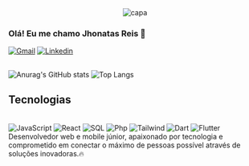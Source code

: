 
<div align="center">
  <img alt="capa" src="https://cdn.discordapp.com/attachments/1078808081984655392/1306666109495410800/jhonatas_reis.png?ex=67377f25&is=67362da5&hm=ed31e2306380e19d3b6d702c5ded2ec230fde047568baf7ff942887a775c0925&">
</div>

### Olá! Eu me chamo Jhonatas Reis 👋
[![Gmail](https://img.shields.io/badge/Gmail-F2F2F2?style=for-the-badge&logo=gmail&logoColor=black)](mailto:programador.jhonatasreis@gmail.com)
[![Linkedin](https://img.shields.io/badge/LinkedIn-F2F2F2?style=for-the-badge&logo=linkedin&logoColor=black)](https://www.linkedin.com/in/jhonatas-reis-77109330b/)
##

  ![Anurag's GitHub stats](https://github-readme-stats.vercel.app/api?username=JhonatasReis3&show_icons=true&theme=graywhite )
  ![Top Langs](https://github-readme-stats.vercel.app/api/top-langs/?username=JhonatasReis3&layout=compact&theme=graywhite )


##
## Tecnologias
<div style="display:inline_block"> </br>
  <img alt = "JavaScript" src="https://img.shields.io/badge/JavaScript-F2F2F2?style=for-the-badge&logo=javascript&logoColor=black" />
  <img alt = "React" src="https://img.shields.io/badge/React-F2F2F2?style=for-the-badge&logo=react&logoColor=black" />
  <img alt = "SQL" src="https://img.shields.io/badge/MySQL-F2F2F2?style=for-the-badge&logo=mysql&logoColor=black" />
  <img alt = "Php" src="https://img.shields.io/badge/PHP-F2F2F2?style=for-the-badge&logo=php&logoColor=black">
  <img alt = "Tailwind" src="https://img.shields.io/badge/Tailwind_CSS-F2F2F2?style=for-the-badge&logo=tailwind-css&logoColor=black"/>
  <img alt ="Dart" src="https://img.shields.io/badge/Dart-F2F2F2?style=for-the-badge&logo=dart&logoColor=black"/>
  <img alt ="Flutter" src="https://img.shields.io/badge/Flutter-F2F2F2?style=for-the-badge&logo=flutter&logoColor=black"/>
</div>
Desenvolvedor web e mobile júnior, apaixonado por tecnologia e comprometido em conectar o máximo de pessoas possível através de soluções inovadoras.🔥
